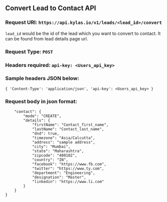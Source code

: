 ## Convert Lead to Contact API

### Request URl: `https://api.kylas.io/v1/leads/<lead_id>/convert`

`lead_id` would be the id of the lead which you want to convert to contact. It can be found from lead details page url.

### Request Type: `POST`
### Headers required: `api-key: <Users_api_key>`

### Sample headers JSON below:

`{
	'Content-Type': 'application/json',
	'api-key': <Users_api_key>
}`

### Request body in json format:

```{
    "contact": {
        "mode": "CREATE",
        "details": {
            "firstName": "Contact_first_name",
            "lastName": "Contact_last_name",
            "dnd": true,
            "timezone": "Asia/Calcutta",
            "address": "sample address",
            "city": "Mumbai",
            "state": "Maharashtra",
            "zipcode": "400102",
            "country": "IN",
            "facebook": "https://www.fb.com",
            "twitter": "https://www.ty.com",
            "department": "Engineering",
            "designation": "Master",
            "linkedin": "https://www.li.com"
        }
    }
}